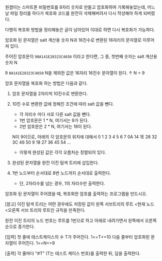 ﻿원겸이는 스마트폰 비밀번호를 8자리 숫자로 만들고 암호화하여 기록해놓았는데,
어느날 파일 정리를 하다가 복호화 코드를 완전히 삭제해버려서 다시 작성해야 하게 되버렸다.

다행히 복호화 방법을 정리해놓은 글이 남아있어 이대로 하면 다시 복호화가 가능하다.

암호화 된 문자열은 salt 계산용 숫자 N과 16진수로 변환된 16자리의 문자열로 이루어져 있다.

주어진 암호문이 `90A141E28323C4650` 이라고 한다면, 그 중, 첫번째 숫자는 salt 계산용 숫자 N 

9 `0A141E28323C4650` N을 제외한 값은 16자리 16진수 문자열이 된다.
↑
N = 9 

암호 문자열을 복호화 하는 방법은 다음과 같다.
1. 암호 문자열을 2자리씩 10진수로 변환한다.
2. 10진 수로 변환한 값에 정해진 조건에 따라 salt 값을 뺀다.
    - 각 자리수 마다 서로 다른 salt 값을 뺀다.
    - 1번 암호문은 1 * N, 여기서는 9가 된다.
    - 2번 암호문은 2 * N, 여기서는 18이 된다.
    
    N이 9이므로, 아래의 각 암호문의 위치에 대해서
      0  1  2  3  4  5  6  7
     0A 14 1E 28 32 3C 46 50
      9 18 27 36 45 54 ...           
    - 이렇게 완성된 값은 각각 오름차순 정렬되어 있다.
 
3. 완성된 문자열을 완전 이진 탐색 트리에 삽입한다.  
4. 1번 노드부터 순서대로 8번 노드까지 순서대로 출력한다.
    - 단, 2자리수를 넘는 경우, 1의 자리수만 출력한다.

암호화 된 문자열이 주어졌을 때, 복호화한 암호를 출력하는 프로그램을 만드시오.

[참고]
이진 탐색 트리는 어떤 경우에도 저장된 값이 왼쪽 서브트리의 루트 <현재 노드 <오른쪽 서브 트리의 루트인 규칙을 만족한다.

완전 이진 트리의 노드 번호는 루트를 1번으로 하고 아래로 내려가면서 왼쪽에서 오른쪽 순으로 증가한다.

[입력]
첫 줄에 테스트케이스의 수 T가 주어진다. 1<=T<=10
다음 줄부터 암호화된 문자열이 주어진다. 1<=N<=9

[출력]
각 줄마다 "#T" (T는 테스트 케이스 번호)를 출력한 뒤, 답을 출력한다.
